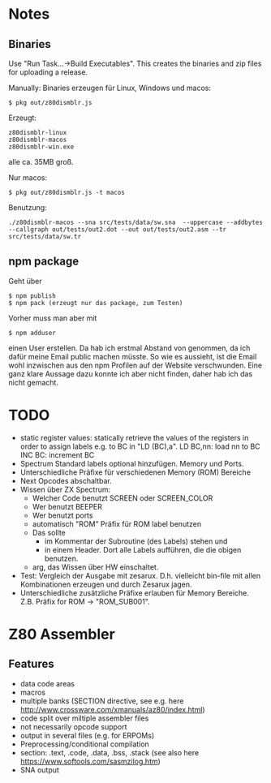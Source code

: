 # Notes

## Binaries

Use "Run Task...->Build Executables".
This creates the binaries and zip files for uploading a release.

Manually:
Binaries erzeugen für Linux, Windows und macos:
~~~
$ pkg out/z80dismblr.js
~~~
Erzeugt:
~~~~
z80dismblr-linux
z80dismblr-macos
z80dismblr-win.exe
~~~~
alle ca. 35MB groß.

Nur macos:
~~~
$ pkg out/z80dismblr.js -t macos
~~~

Benutzung:
~~~
./z80dismblr-macos --sna src/tests/data/sw.sna  --uppercase --addbytes --callgraph out/tests/out2.dot --out out/tests/out2.asm --tr src/tests/data/sw.tr
~~~


## npm package

Geht über
~~~
$ npm publish
$ npm pack (erzeugt nur das package, zum Testen)
~~~

Vorher muss man aber mit
~~~
$ npm adduser
~~~
einen User erstellen.
Da hab ich erstmal Abstand von genommen, da ich dafür meine Email public machen müsste.
So wie es aussieht, ist die Email wohl inzwischen aus den npm Profilen auf der Website verschwunden.
Eine ganz klare Aussage dazu konnte ich aber nicht finden, daher hab ich das nicht gemacht.



# TODO

- static register values: statically retrieve the values of the registers in order to
assign labels e.g. to BC in "LD (BC),a".
LD BC,nn: load nn to BC
INC BC: increment BC
- Spectrum Standard labels optional hinzufügen. Memory und Ports.
- Unterschiedliche Präfixe für verschiedenen Memory (ROM) Bereiche
- Next Opcodes abschaltbar.
- Wissen über ZX Spectrum:
	- Welcher Code benutzt SCREEN oder SCREEN_COLOR
	- Wer benutzt BEEPER
	- Wer benutzt ports
	- automatisch "ROM" Präfix für ROM label benutzen
	- Das sollte
		- im Kommentar der Subroutine (des Labels) stehen und
		- in einem Header. Dort alle Labels aufführen, die die obigen benutzen.
	- arg, das Wissen über HW einschaltet.
- Test: Vergleich der Ausgabe mit zesarux. D.h. vielleicht bin-file mit allen Kombinationen erzeugen und durch Zesarux jagen.
- Unterschiedliche zusätzliche Präfixe erlauben für Memory Bereiche. Z.B. Präfix for ROM -> "ROM_SUB001".


# Z80 Assembler

## Features

- data code areas
- macros
- multiple banks (SECTION directive, see e.g. here http://www.crossware.com/xmanuals/az80/index.html)
- code split over miltiple assembler files
- not necessarily opcode support
- output in several files (e.g. for ERPOMs)
- Preprocessing/conditional compilation
- section: .text, .code, .data, .bss, .stack (see also here https://www.softools.com/sasmzilog.htm)
- SNA output
